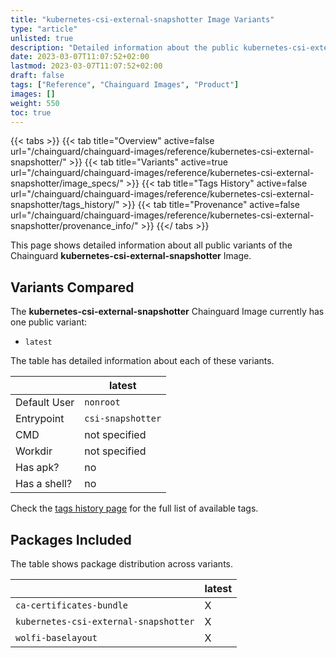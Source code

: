 ```yaml
---
title: "kubernetes-csi-external-snapshotter Image Variants"
type: "article"
unlisted: true
description: "Detailed information about the public kubernetes-csi-external-snapshotter Chainguard Image variants"
date: 2023-03-07T11:07:52+02:00
lastmod: 2023-03-07T11:07:52+02:00
draft: false
tags: ["Reference", "Chainguard Images", "Product"]
images: []
weight: 550
toc: true
---
```


{{< tabs >}}
{{< tab title="Overview" active=false url="/chainguard/chainguard-images/reference/kubernetes-csi-external-snapshotter/" >}}
{{< tab title="Variants" active=true url="/chainguard/chainguard-images/reference/kubernetes-csi-external-snapshotter/image_specs/" >}}
{{< tab title="Tags History" active=false url="/chainguard/chainguard-images/reference/kubernetes-csi-external-snapshotter/tags_history/" >}}
{{< tab title="Provenance" active=false url="/chainguard/chainguard-images/reference/kubernetes-csi-external-snapshotter/provenance_info/" >}}
{{</ tabs >}}

This page shows detailed information about all public variants of the Chainguard **kubernetes-csi-external-snapshotter** Image.

## Variants Compared
The **kubernetes-csi-external-snapshotter** Chainguard Image currently has one public variant: 

- `latest`

The table has detailed information about each of these variants.

|              | latest            |
|--------------|-------------------|
| Default User | `nonroot`         |
| Entrypoint   | `csi-snapshotter` |
| CMD          | not specified     |
| Workdir      | not specified     |
| Has apk?     | no                |
| Has a shell? | no                |

Check the [tags history page](/chainguard/chainguard-images/reference/kubernetes-csi-external-snapshotter/tags_history/) for the full list of available tags.

## Packages Included
The table shows package distribution across variants.

|                                       | latest |
|---------------------------------------|--------|
| `ca-certificates-bundle`              | X      |
| `kubernetes-csi-external-snapshotter` | X      |
| `wolfi-baselayout`                    | X      |

